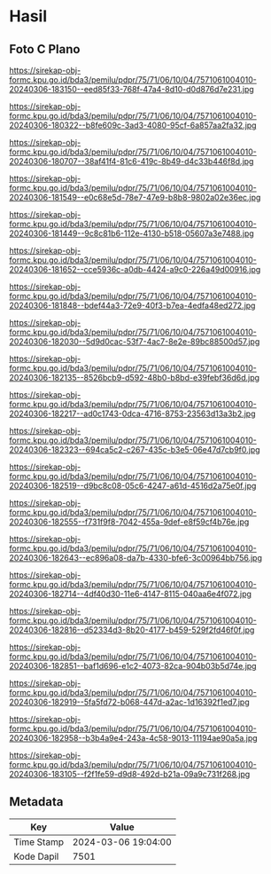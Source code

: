 # Hasil

## Foto C Plano

https://sirekap-obj-formc.kpu.go.id/bda3/pemilu/pdpr/75/71/06/10/04/7571061004010-20240306-183150--eed85f33-768f-47a4-8d10-d0d876d7e231.jpg

https://sirekap-obj-formc.kpu.go.id/bda3/pemilu/pdpr/75/71/06/10/04/7571061004010-20240306-180322--b8fe609c-3ad3-4080-95cf-6a857aa2fa32.jpg

https://sirekap-obj-formc.kpu.go.id/bda3/pemilu/pdpr/75/71/06/10/04/7571061004010-20240306-180707--38af41f4-81c6-419c-8b49-d4c33b446f8d.jpg

https://sirekap-obj-formc.kpu.go.id/bda3/pemilu/pdpr/75/71/06/10/04/7571061004010-20240306-181549--e0c68e5d-78e7-47e9-b8b8-9802a02e36ec.jpg

https://sirekap-obj-formc.kpu.go.id/bda3/pemilu/pdpr/75/71/06/10/04/7571061004010-20240306-181449--9c8c81b6-112e-4130-b518-05607a3e7488.jpg

https://sirekap-obj-formc.kpu.go.id/bda3/pemilu/pdpr/75/71/06/10/04/7571061004010-20240306-181652--cce5936c-a0db-4424-a9c0-226a49d00916.jpg

https://sirekap-obj-formc.kpu.go.id/bda3/pemilu/pdpr/75/71/06/10/04/7571061004010-20240306-181848--bdef44a3-72e9-40f3-b7ea-4edfa48ed272.jpg

https://sirekap-obj-formc.kpu.go.id/bda3/pemilu/pdpr/75/71/06/10/04/7571061004010-20240306-182030--5d9d0cac-53f7-4ac7-8e2e-89bc88500d57.jpg

https://sirekap-obj-formc.kpu.go.id/bda3/pemilu/pdpr/75/71/06/10/04/7571061004010-20240306-182135--8526bcb9-d592-48b0-b8bd-e39febf36d6d.jpg

https://sirekap-obj-formc.kpu.go.id/bda3/pemilu/pdpr/75/71/06/10/04/7571061004010-20240306-182217--ad0c1743-0dca-4716-8753-23563d13a3b2.jpg

https://sirekap-obj-formc.kpu.go.id/bda3/pemilu/pdpr/75/71/06/10/04/7571061004010-20240306-182323--694ca5c2-c267-435c-b3e5-06e47d7cb9f0.jpg

https://sirekap-obj-formc.kpu.go.id/bda3/pemilu/pdpr/75/71/06/10/04/7571061004010-20240306-182519--d9bc8c08-05c6-4247-a61d-4516d2a75e0f.jpg

https://sirekap-obj-formc.kpu.go.id/bda3/pemilu/pdpr/75/71/06/10/04/7571061004010-20240306-182555--f731f9f8-7042-455a-9def-e8f59cf4b76e.jpg

https://sirekap-obj-formc.kpu.go.id/bda3/pemilu/pdpr/75/71/06/10/04/7571061004010-20240306-182643--ec896a08-da7b-4330-bfe6-3c00964bb756.jpg

https://sirekap-obj-formc.kpu.go.id/bda3/pemilu/pdpr/75/71/06/10/04/7571061004010-20240306-182714--4df40d30-11e6-4147-8115-040aa6e4f072.jpg

https://sirekap-obj-formc.kpu.go.id/bda3/pemilu/pdpr/75/71/06/10/04/7571061004010-20240306-182816--d52334d3-8b20-4177-b459-529f2fd46f0f.jpg

https://sirekap-obj-formc.kpu.go.id/bda3/pemilu/pdpr/75/71/06/10/04/7571061004010-20240306-182851--baf1d696-e1c2-4073-82ca-904b03b5d74e.jpg

https://sirekap-obj-formc.kpu.go.id/bda3/pemilu/pdpr/75/71/06/10/04/7571061004010-20240306-182919--5fa5fd72-b068-447d-a2ac-1d16392f1ed7.jpg

https://sirekap-obj-formc.kpu.go.id/bda3/pemilu/pdpr/75/71/06/10/04/7571061004010-20240306-182958--b3b4a9e4-243a-4c58-9013-11194ae90a5a.jpg

https://sirekap-obj-formc.kpu.go.id/bda3/pemilu/pdpr/75/71/06/10/04/7571061004010-20240306-183105--f2f1fe59-d9d8-492d-b21a-09a9c731f268.jpg


## Metadata

| Key        | Value               |
| ---------- | ------------------- |
| Time Stamp | 2024-03-06 19:04:00 |
| Kode Dapil | 7501                |



